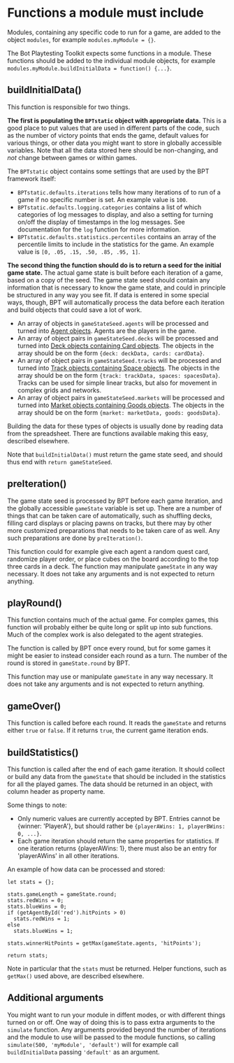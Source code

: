 # Functions a module must include

Modules, containing any specific code to run for a game, are added to the object `modules`, for example `modules.myModule = {}`.

The Bot Playtesting Toolkit expects some functions in a module. These functions should be added to the individual module objects, for example `modules.myModule.buildInitialData = function() {...}`.

## buildInitialData()

This function is responsible for two things.

**The first is populating the `BPTstatic` object with appropriate data.** This is a good place to put values that are used in different parts of the code, such as the number of victory points that ends the game, default values for various things, or other data you might want to store in globally accessible variables. Note that all the data stored here should be non-changing, and _not_ change between games or within games.

The `BPTstatic` object contains some settings that are used by the BPT framework itself:

* `BPTstatic.defaults.iterations` tells how many iterations of to run of a game if no specific number is set. An example value is `100`.
* `BPTstatic.defaults.logging.categories` contains a list of which categories of log messages to display, and also a setting for turning on/off the display of timestamps in the log messages. See documentation for the `log` function for more information.
* `BPTstatic.defaults.statistics.percentiles` contains an array of the percentile limits to include in the statistics for the game. An example value is `[0, .05, .15, .50, .85, .95, 1]`.

**The second thing the function should do is to return a seed for the initial game state.** The actual game state is built before each iteration of a game, based on a copy of the seed. The game state seed should contain any information that is necessary to know the game state, and could in principle be structured in any way you see fit. If data is entered in some special ways, though, BPT will automatically process the data before each iteration and build objects that could save a lot of work.

* An array of objects in `gameStateSeed.agents` will be processed and turned into [Agent objects](Using-the-Agent-class). Agents are the players in the game.
* An array of object pairs in `gameStateSeed.decks` will be processed and turned into [Deck objects containing Card objects](Using-the-Deck-and-Card-classes). The objects in the array should be on the form `{deck: deckData, cards: cardData}`.
* An array of object pairs in `gameStateSeed.tracks` will be processed and turned into [Track objects containing Space objects](Using-the-Track-and-Space-classes). The objects in the array should be on the form `{track: trackData, spaces: spacesData}`. Tracks can be used for simple linear tracks, but also for movement in complex grids and networks.
* An array of object pairs in `gameStateSeed.markets` will be processed and turned into [Market objects containing Goods objects](Using-the-Market-and-Goods-classes). The objects in the array should be on the form `{market: marketData, goods: goodsData}`.

Building the data for these types of objects is usually done by reading data from the spreadsheet. There are functions available making this easy, described elsewhere.

Note that `buildInitialData()` must return the game state seed, and should thus end with `return gameStateSeed`.

## preIteration()

The game state seed is processed by BPT before each game iteration, and the globally accessible `gameState` variable is set up. There are a number of things that can be taken care of automatically, such as shuffling decks, filling card displays or placing pawns on tracks, but there may by other more customized preparations that needs to be taken care of as well. Any such preparations are done by `preIteration()`.

This function could for example give each agent a random quest card, randomize player order, or place cubes on the board according to the top three cards in a deck. The function may manipulate `gameState` in any way necessary. It does not take any arguments and is not expected to return anything.

## playRound()

This function contains much of the actual game. For complex games, this function will probably either be quite long or split up into sub functions. Much of the complex work is also delegated to the agent strategies.

The function is called by BPT once every round, but for some games it might be easier to instead consider each round as a turn. The number of the round is stored in `gameState.round` by BPT.

This function may use or manipulate `gameState` in any way necessary. It does not take any arguments and is not expected to return anything.

## gameOver()

This function is called before each round. It reads the `gameState` and returns either `true` or `false`. If it returns `true`, the current game iteration ends.

## buildStatistics()

This function is called after the end of each game iteration. It should collect or build any data from the `gameState` that should be included in the statistics for all the played games. The data should be returned in an object, with column header as property name.

Some things to note:

* Only numeric values are currently accepted by BPT. Entries cannot be {winner: 'PlayerA'}, but should rather be `{playerAWins: 1, playerBWins: 0, ...}`.
* Each game iteration should return the same properties for statistics. If one iteration returns {playerAWins: 1}, there must also be an entry for 'playerAWins' in all other iterations.

An example of how data can be processed and stored:

    let stats = {};

    stats.gameLength = gameState.round;
    stats.redWins = 0;
    stats.blueWins = 0;
    if (getAgentById('red').hitPoints > 0)
      stats.redWins = 1;
    else
      stats.blueWins = 1;

    stats.winnerHitPoints = getMax(gameState.agents, 'hitPoints');

    return stats;

Note in particular that the `stats` must be returned. Helper functions, such as `getMax()` used above, are described elsewhere.

## Additional arguments

You might want to run your module in diffent modes, or with different things turned on or off. One way of doing this is to pass extra arguments to the `simulate` function. Any arguments provided beyond the number of iterations and the module to use will be passed to the module functions, so calling `simulate(500, 'myModule', 'default')` will for example call `buildInitialData` passing `'default'` as an argument.
